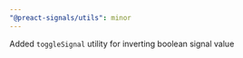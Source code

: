 ```yaml
---
"@preact-signals/utils": minor
---
```


Added `toggleSignal` utility for inverting boolean signal value
